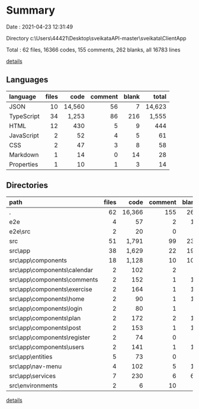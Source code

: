 # Summary

Date : 2021-04-23 12:31:49

Directory c:\Users\44421\Desktop\sveikataAPI-master\sveikata\ClientApp

Total : 62 files,  16366 codes, 155 comments, 262 blanks, all 16783 lines

[details](details.md)

## Languages
| language | files | code | comment | blank | total |
| :--- | ---: | ---: | ---: | ---: | ---: |
| JSON | 10 | 14,560 | 56 | 7 | 14,623 |
| TypeScript | 34 | 1,253 | 86 | 216 | 1,555 |
| HTML | 12 | 430 | 5 | 9 | 444 |
| JavaScript | 2 | 52 | 4 | 5 | 61 |
| CSS | 2 | 47 | 3 | 8 | 58 |
| Markdown | 1 | 14 | 0 | 14 | 28 |
| Properties | 1 | 10 | 1 | 3 | 14 |

## Directories
| path | files | code | comment | blank | total |
| :--- | ---: | ---: | ---: | ---: | ---: |
| . | 62 | 16,366 | 155 | 262 | 16,783 |
| e2e | 4 | 57 | 2 | 10 | 69 |
| e2e\src | 2 | 20 | 0 | 7 | 27 |
| src | 51 | 1,791 | 99 | 231 | 2,121 |
| src\app | 38 | 1,629 | 22 | 197 | 1,848 |
| src\app\components | 18 | 1,128 | 10 | 106 | 1,244 |
| src\app\components\calendar | 2 | 102 | 2 | 9 | 113 |
| src\app\components\comments | 2 | 152 | 1 | 14 | 167 |
| src\app\components\exercise | 2 | 164 | 1 | 15 | 180 |
| src\app\components\home | 2 | 90 | 1 | 10 | 101 |
| src\app\components\login | 2 | 80 | 1 | 8 | 89 |
| src\app\components\plan | 2 | 172 | 2 | 16 | 190 |
| src\app\components\post | 2 | 153 | 1 | 15 | 169 |
| src\app\components\register | 2 | 74 | 0 | 7 | 81 |
| src\app\components\users | 2 | 141 | 1 | 12 | 154 |
| src\app\entities | 5 | 73 | 0 | 6 | 79 |
| src\app\nav-menu | 4 | 102 | 5 | 13 | 120 |
| src\app\services | 7 | 230 | 6 | 62 | 298 |
| src\environments | 2 | 6 | 10 | 4 | 20 |

[details](details.md)